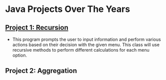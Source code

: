 # Java Projects Over The Years

## [Project 1: Recursion](https://github.com/jordlle/Java-Projects/blob/main/Recursion.java)
- This program prompts the user to input information and perform various actions
based on their decision with the given menu. This class will use recursive methods to perform
different calculations for each menu option.

## Project 2: Aggregation
